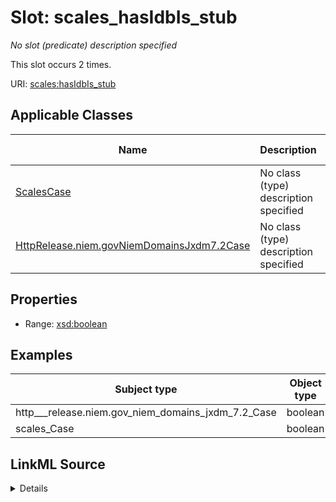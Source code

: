 

# Slot: scales_hasIdbIs_stub


_No slot (predicate) description specified_






This slot occurs 2 times.


URI: [scales:hasIdbIs_stub](http://schemas.scales-okn.org/rdf/scales#hasIdbIs_stub)



<!-- no inheritance hierarchy -->





## Applicable Classes

| Name | Description | Modifies Slot |
| --- | --- | --- |
| [ScalesCase](../classes/ScalesCase.md) | No class (type) description specified |  yes  |
| [HttpRelease.niem.govNiemDomainsJxdm7.2Case](../classes/HttpRelease.niem.govNiemDomainsJxdm7.2Case.md) | No class (type) description specified |  yes  |







## Properties

* Range: [xsd:boolean](http://www.w3.org/2001/XMLSchema#boolean)






## Examples

| Subject type | Object type | Example subject | Example object | Occurrences |
| --- | --- | --- | --- | --- |
| http___release.niem.gov_niem_domains_jxdm_7.2_Case | boolean | scales:/CaseCivil | false | 2 |
| scales_Case | boolean | scales:/CaseCivil | false | 2 |




## LinkML Source

<details>

```yaml
name: scales_hasIdbIs_stub
annotations:
  count:
    tag: count
    value: 2
description: No slot (predicate) description specified
examples:
- object:
    example_object: 'false'
    example_object_type: boolean
    example_predicate: scales:hasIdbIs_stub
    example_subject: scales:/CaseCivil
    example_subject_type: http___release.niem.gov_niem_domains_jxdm_7.2_Case
- object:
    example_object: 'false'
    example_object_type: boolean
    example_predicate: scales:hasIdbIs_stub
    example_subject: scales:/CaseCivil
    example_subject_type: scales_Case
from_schema: scales-kg
rank: 1000
slot_uri: scales:hasIdbIs_stub
alias: scales_hasIdbIs_stub
domain_of:
- http___release.niem.gov_niem_domains_jxdm_7.2_Case
- scales_Case
range: boolean

```
</details>